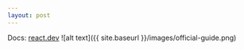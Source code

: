 ```yaml
---
layout: post
---
```

Docs: [react.dev](https://react.dev/)
![alt text]({{ site.baseurl }}/images/official-guide.png)